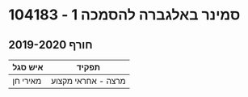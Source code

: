 # 104183 - סמינר באלגברה להסמכה 1

## חורף 2019-2020

| איש סגל | תפקיד |
| ---- | ---- |
| מאירי חן | מרצה - אחראי מקצוע |


